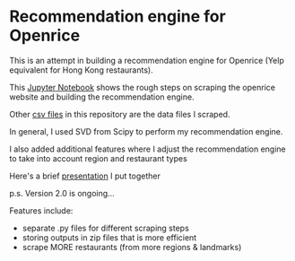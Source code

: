 # Recommendation engine for Openrice


This is an attempt in building a recommendation engine for Openrice (Yelp equivalent for Hong Kong restaurants).

This [Jupyter Notebook](./Openrice_Recommendation_script.ipynb) shows the rough steps on scraping the openrice website and building the recommendation engine.

Other [csv files](./assets/data) in this repository are the data files I scraped.

In general, I used SVD from Scipy to perform my recommendation engine.

I also added additional features where I adjust the recommendation engine to take into account region and restaurant types

Here's a brief [presentation](https://gitpitch.com/lyoelee/openrice_recommendator) I put together

p.s. Version 2.0 is ongoing...

Features include:
- separate .py files for different scraping steps
- storing outputs in zip files that is more efficient
- scrape MORE restaurants (from more regions & landmarks)
